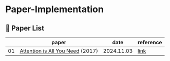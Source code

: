 # Paper-Implementation

## 📄 Paper List

|    | paper                                                                                | date       | reference |
|----|--------------------------------------------------------------------------------------|------------|----------------|
| 01 |  [Attention is All You Need](https://arxiv.org/abs/1706.03762) (2017)| 2024.11.03 | [link](https://github.com/ndb796/Deep-Learning-Paper-Review-and-Practice)       |
